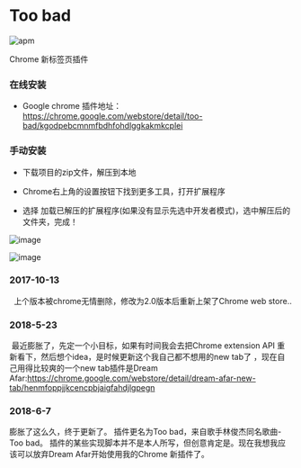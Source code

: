 # Too bad

![apm](https://img.shields.io/apm/l/vim-mode.svg)

Chrome 新标签页插件

### 在线安装

- Google chrome 插件地址：https://chrome.google.com/webstore/detail/too-bad/kgodpebcmnmfbdhfohdlggkakmkcplei

### 手动安装

- 下载项目的zip文件，解压到本地

- Chrome右上角的设置按钮下找到更多工具，打开扩展程序

- 选择 加载已解压的扩展程序(如果没有显示先选中开发者模式)，选中解压后的文件夹，完成！


![image](https://raw.githubusercontent.com/ORACLE128G/Images/master/%E8%8D%89%E5%9B%BE.png)

![image](https://raw.githubusercontent.com/ORACLE128G/Images/master/%E8%8D%89%E5%9B%BE1.png)


### 2017-10-13 
  
  上个版本被chrome无情删除，修改为2.0版本后重新上架了Chrome web store..

### 2018-5-23
 
  最近膨胀了，先定一个小目标，如果有时间我会去把Chrome extension API 重新看下，然后想个idea，是时候更新这个我自己都不想用的new tab了 ，现在自己用得比较爽的一个new tab插件是Dream Afar:https://chrome.google.com/webstore/detail/dream-afar-new-tab/henmfoppjjkcencpbjaigfahdjlgpegn
  
### 2018-6-7

  膨胀了这么久，终于更新了。
  插件更名为Too bad，来自歌手林俊杰同名歌曲-Too bad。
  插件的某些实现脚本并不是本人所写，但创意肯定是。现在我想我应该可以放弃Dream Afar开始使用我的Chrome 新插件了。
